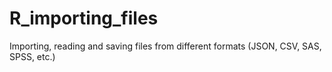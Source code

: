 # R_importing_files
Importing, reading and saving files from different formats (JSON, CSV, SAS, SPSS, etc.)

